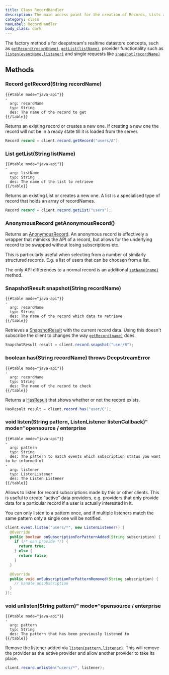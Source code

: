 ```yaml
---
title: Class RecordHandler
description: The main access point for the creation of Records, Lists and Anonymous Records
category: class
navLabel: RecordHandler
body_class: dark
---
```


The factory method's for deepstream's realtime datastore concepts, such as <a href="#getRecord(recordName)"><code>getRecord(recordName)</code></a>, <a href="#getList(listName)"><code>getList(listName)</code></a>, provider functionality such as <a href="#listen(eventName,listener)"><code>listen(eventName,listener)</code></a> and single requests like <a href="#snapshot(recordName)"><code>snapshot(recordName)</code></a></p>

## Methods

### Record getRecord(String recordName)

```
{{#table mode="java-api"}}
-
  arg: recordName
  typ: String
  des: The name of the record to get
{{/table}}
```
Returns an existing record or creates a new one. If creating a new one the record will not be in a ready state till it is loaded from the server.

```java
Record record = client.record.getRecord("users/A");
```


### List getList(String listName)

```
{{#table mode="java-api"}}
-
  arg: listName
  typ: String
  des: The name of the list to retrieve
{{/table}}
```
Returns an existing List or creates a new one. A list is a specialised type of record that holds an array of recordNames.

```java
Record record = client.record.getList("users");
```


### AnonymousRecord getAnonymousRecord()

Returns an <a href="./AnonymousRecord">AnonymousRecord</a>. An anonymous record is effectively a wrapper that mimicks the API of a record, but allows for the underlying record to be swapped without losing subscriptions etc.

This is particularly useful when selecting from a number of similarly structured records. E.g. a list of users that can be choosen from a list.

The only API differences to a normal record is an additional <a href="./AnonymousRecord#setName(name)"><code>setName(name)</code></a> method.

### SnapshotResult snapshot(String recordName)

```
{{#table mode="java-api"}}
-
  arg: recordName
  typ: String
  des: The name of the record which data to retrieve
{{/table}}
```

Retrieves a <a href="./SnapshotResult">SnapshotResult</a> with the current record data. Using this doesn't subscribe the client to changes the way <a href="#getRecord(name)"><code>getRecord(name)</code></a> does.

```java
SnapshotResult result = client.record.snapshot("user/B");
```


### boolean has(String recordName) throws DeepstreamError

```
{{#table mode="java-api"}}
-
  arg: recordName
  typ: String
  des: The name of the record to check
{{/table}}
```
Returns a <a href="./HasResult">HasResult</a> that shows whether or not the record exists.

```java
HasResult result = client.record.has("user/C");
```


### void listen(String pattern, ListenListener listenCallback)" mode="opensource / enterprise

```
{{#table mode="java-api"}}
-
  arg: pattern
  typ: String
  des: The pattern to match events which subscription status you want to be informed of
-
  arg: listener
  typ: ListenListener
  des: The Listen Listener
{{/table}}
```

Allows to listen for record subscriptions made by this or other clients. This is useful to create "active" data providers, e.g. providers that only provide data for a particular record if a user is actually interested in it.

You can only listen to a pattern once, and if multiple listeners match the same pattern only a single one will be notified.

```java
client.event.listen("users/*", new ListenListener() {
  @Override
  public boolean onSubscriptionForPatternAdded(String subscription) {
    if (/* can provide */) {
      return true;
    } else {
      return false;
    }
  }

  @Override
  public void onSubscriptionForPatternRemoved(String subscription) {
    // handle unsubscription
  }
});
```


### void unlisten(String pattern)" mode="opensource / enterprise

```
{{#table mode="java-api"}}
-
  arg: pattern
  typ: String
  des: The pattern that has been previously listened to
{{/table}}
```

Remove the listener added via <a href="#listen(pattern,listener)"><code>listen(pattern,listener)</code></a>. This will remove the provider as the active provider and allow another provider to take its place.

```java
client.record.unlisten("users/*", listener);
```
